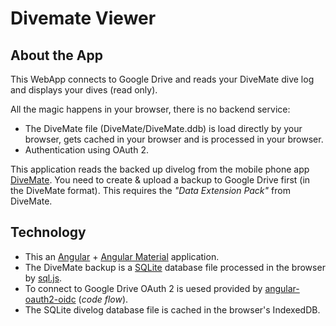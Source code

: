 # Divemate Viewer

## About the App
This WebApp connects to Google Drive and reads your DiveMate dive log and displays your dives (read only).

All the magic happens in your browser, there is no backend service:
* The DiveMate file (DiveMate/DiveMate.ddb) is load directly by your browser, gets cached in your browser and is processed in your browser.
* Authentication using OAuth 2.

This application reads the backed up divelog from the mobile phone app [DiveMate](https://www.divemate.de/). You need to create & upload a backup to Google Drive first (in the DiveMate format). This requires the _"Data Extension Pack"_ from DiveMate.

## Technology
* This an [Angular](https://angular.io/) + [Angular Material](https://material.angular.io/) application.
* The DiveMate backup is a [SQLite](https://sqlite.org/) database file processed in the browser by [sql.js](https://github.com/sql-js/sql.js/).
* To connect to Google Drive OAuth 2 is uesed provided by [angular-oauth2-oidc](https://github.com/manfredsteyer/angular-oauth2-oidc) (_code flow_).
* The SQLite divelog database file is cached in the browser's IndexedDB.
